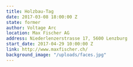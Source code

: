 ```yaml
---
title: Holzbau-Tag
date: 2017-03-08 18:00:00 Z
state: former
author: Voltage Arc
location: Max Fischer AG
address: Niederlenzerstrasse 17, 5600 Lenzburg
start_date: 2017-04-29 10:00:00 Z
link: http://www.maxfischer.ch/
background_image: "/uploads/faces.jpg"
---
```


